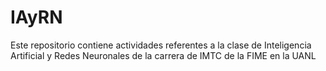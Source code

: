 # IAyRN
Este repositorio contiene actividades referentes a la clase de Inteligencia Artificial y Redes Neuronales de la carrera de IMTC de la FIME en la UANL
